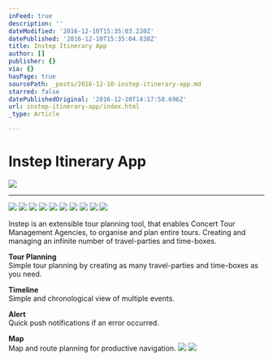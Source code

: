 ```yaml
---
inFeed: true
description: ''
dateModified: '2016-12-10T15:35:03.220Z'
datePublished: '2016-12-10T15:35:04.838Z'
title: Instep Itinerary App
author: []
publisher: {}
via: {}
hasPage: true
sourcePath: _posts/2016-12-10-instep-itinerary-app.md
starred: false
datePublishedOriginal: '2016-12-10T14:17:58.696Z'
url: instep-itinerary-app/index.html
_type: Article

---
```

# Instep Itinerary App
![](https://the-grid-user-content.s3-us-west-2.amazonaws.com/1c7f872c-e1c9-4f75-9023-69373f4d6499.gif)

---

![](https://the-grid-user-content.s3-us-west-2.amazonaws.com/4c67ebc9-1485-4739-ac74-26fd800fa733.jpg)
![](https://the-grid-user-content.s3-us-west-2.amazonaws.com/7d7362eb-95f8-44f7-91d1-764bee41529b.jpg)
![](https://the-grid-user-content.s3-us-west-2.amazonaws.com/e2f91dbd-218c-47d3-8d76-50074b31388b.jpg)
![](https://the-grid-user-content.s3-us-west-2.amazonaws.com/ae7f09ae-b24a-4204-b733-eecf337ae77b.jpg)
![](https://the-grid-user-content.s3-us-west-2.amazonaws.com/34705a31-3562-4dda-8458-bb6de0390a28.jpg)
![](https://the-grid-user-content.s3-us-west-2.amazonaws.com/76d79fdd-f2ab-48d0-a094-11329d8311ac.jpg)
![](https://the-grid-user-content.s3-us-west-2.amazonaws.com/ca822a7a-830d-485c-b852-ea30d344abb1.jpg)
![](https://the-grid-user-content.s3-us-west-2.amazonaws.com/ac01eb6c-dba1-4cca-b9f1-1d6c637fda46.jpg)
![](https://the-grid-user-content.s3-us-west-2.amazonaws.com/75e8fa0b-948b-4336-b06a-4ed98112a96c.jpg)
![](https://the-grid-user-content.s3-us-west-2.amazonaws.com/84a9c318-c74c-4425-a7cb-18d294aeea56.jpg)

Instep is an extensible tour planning tool, that enables Concert Tour Management Agencies, to organise and plan entire tours. Creating and managing an infinite number of travel-parties and time-boxes.

**Tour Planning**  
Simple tour planning by creating as many travel-parties and time-boxes as you need.

**Timeline**  
Simple and chronological view of multiple events.

**Alert**  
Quick push notifications if an error occurred.

**Map**  
Map and route planning for productive navigation.
![](https://the-grid-user-content.s3-us-west-2.amazonaws.com/950d638d-2ac1-4893-9a04-91d6b7b5c119.jpg)
![](https://the-grid-user-content.s3-us-west-2.amazonaws.com/a83fd4d9-defc-4da9-a9e0-96a4c20da97f.jpg)